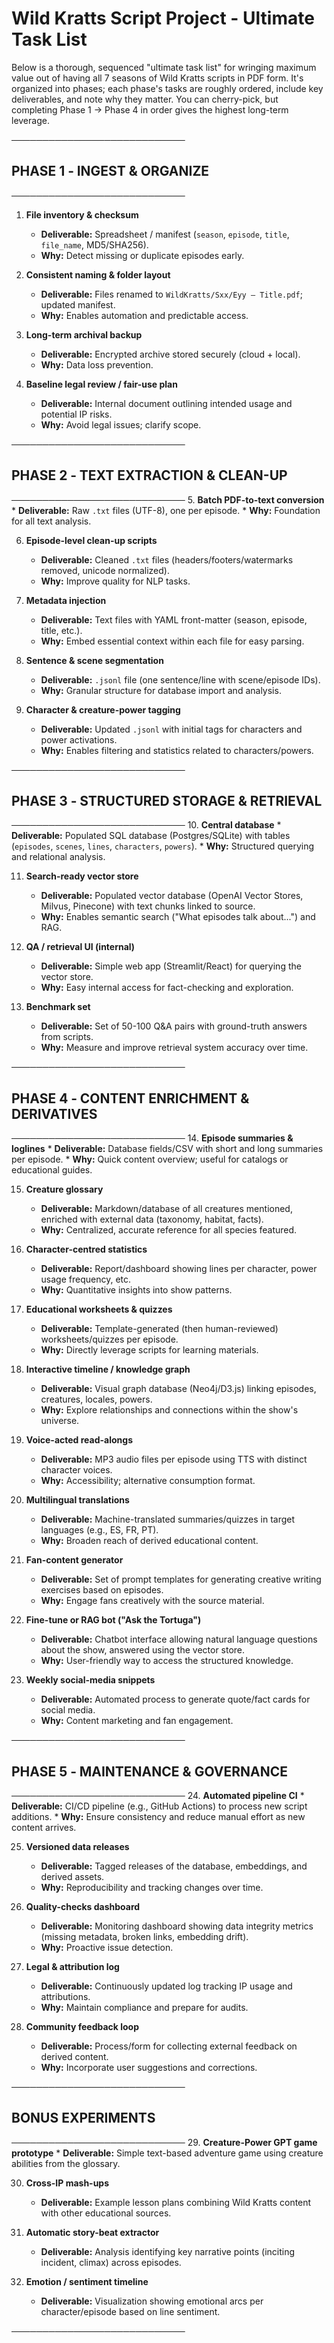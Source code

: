# Wild Kratts Script Project - Ultimate Task List

Below is a thorough, sequenced "ultimate task list" for wringing maximum value out of having all 7 seasons of Wild Kratts scripts in PDF form. It's organized into phases; each phase's tasks are roughly ordered, include key deliverables, and note why they matter. You can cherry-pick, but completing Phase 1 → Phase 4 in order gives the highest long-term leverage.

────────────────────────────
## PHASE 1 ‑ INGEST & ORGANIZE
────────────────────────────
1.  **File inventory & checksum**
    *   **Deliverable:** Spreadsheet / manifest (`season`, `episode`, `title`, `file_name`, MD5/SHA256).
    *   **Why:** Detect missing or duplicate episodes early.

2.  **Consistent naming & folder layout**
    *   **Deliverable:** Files renamed to `WildKratts/Sxx/Eyy – Title.pdf`; updated manifest.
    *   **Why:** Enables automation and predictable access.

3.  **Long-term archival backup**
    *   **Deliverable:** Encrypted archive stored securely (cloud + local).
    *   **Why:** Data loss prevention.

4.  **Baseline legal review / fair-use plan**
    *   **Deliverable:** Internal document outlining intended usage and potential IP risks.
    *   **Why:** Avoid legal issues; clarify scope.

────────────────────────────
## PHASE 2 ‑ TEXT EXTRACTION & CLEAN-UP
────────────────────────────
5.  **Batch PDF-to-text conversion**
    *   **Deliverable:** Raw `.txt` files (UTF-8), one per episode.
    *   **Why:** Foundation for all text analysis.

6.  **Episode-level clean-up scripts**
    *   **Deliverable:** Cleaned `.txt` files (headers/footers/watermarks removed, unicode normalized).
    *   **Why:** Improve quality for NLP tasks.

7.  **Metadata injection**
    *   **Deliverable:** Text files with YAML front-matter (season, episode, title, etc.).
    *   **Why:** Embed essential context within each file for easy parsing.

8.  **Sentence & scene segmentation**
    *   **Deliverable:** `.jsonl` file (one sentence/line with scene/episode IDs).
    *   **Why:** Granular structure for database import and analysis.

9.  **Character & creature-power tagging**
    *   **Deliverable:** Updated `.jsonl` with initial tags for characters and power activations.
    *   **Why:** Enables filtering and statistics related to characters/powers.

────────────────────────────
## PHASE 3 ‑ STRUCTURED STORAGE & RETRIEVAL
────────────────────────────
10. **Central database**
    *   **Deliverable:** Populated SQL database (Postgres/SQLite) with tables (`episodes`, `scenes`, `lines`, `characters`, `powers`).
    *   **Why:** Structured querying and relational analysis.

11. **Search-ready vector store**
    *   **Deliverable:** Populated vector database (OpenAI Vector Stores, Milvus, Pinecone) with text chunks linked to source.
    *   **Why:** Enables semantic search ("What episodes talk about...") and RAG.

12. **QA / retrieval UI (internal)**
    *   **Deliverable:** Simple web app (Streamlit/React) for querying the vector store.
    *   **Why:** Easy internal access for fact-checking and exploration.

13. **Benchmark set**
    *   **Deliverable:** Set of 50-100 Q&A pairs with ground-truth answers from scripts.
    *   **Why:** Measure and improve retrieval system accuracy over time.

────────────────────────────
## PHASE 4 ‑ CONTENT ENRICHMENT & DERIVATIVES
────────────────────────────
14. **Episode summaries & loglines**
    *   **Deliverable:** Database fields/CSV with short and long summaries per episode.
    *   **Why:** Quick content overview; useful for catalogs or educational guides.

15. **Creature glossary**
    *   **Deliverable:** Markdown/database of all creatures mentioned, enriched with external data (taxonomy, habitat, facts).
    *   **Why:** Centralized, accurate reference for all species featured.

16. **Character-centred statistics**
    *   **Deliverable:** Report/dashboard showing lines per character, power usage frequency, etc.
    *   **Why:** Quantitative insights into show patterns.

17. **Educational worksheets & quizzes**
    *   **Deliverable:** Template-generated (then human-reviewed) worksheets/quizzes per episode.
    *   **Why:** Directly leverage scripts for learning materials.

18. **Interactive timeline / knowledge graph**
    *   **Deliverable:** Visual graph database (Neo4j/D3.js) linking episodes, creatures, locales, powers.
    *   **Why:** Explore relationships and connections within the show's universe.

19. **Voice-acted read-alongs**
    *   **Deliverable:** MP3 audio files per episode using TTS with distinct character voices.
    *   **Why:** Accessibility; alternative consumption format.

20. **Multilingual translations**
    *   **Deliverable:** Machine-translated summaries/quizzes in target languages (e.g., ES, FR, PT).
    *   **Why:** Broaden reach of derived educational content.

21. **Fan-content generator**
    *   **Deliverable:** Set of prompt templates for generating creative writing exercises based on episodes.
    *   **Why:** Engage fans creatively with the source material.

22. **Fine-tune or RAG bot ("Ask the Tortuga")**
    *   **Deliverable:** Chatbot interface allowing natural language questions about the show, answered using the vector store.
    *   **Why:** User-friendly way to access the structured knowledge.

23. **Weekly social-media snippets**
    *   **Deliverable:** Automated process to generate quote/fact cards for social media.
    *   **Why:** Content marketing and fan engagement.

────────────────────────────
## PHASE 5 ‑ MAINTENANCE & GOVERNANCE
────────────────────────────
24. **Automated pipeline CI**
    *   **Deliverable:** CI/CD pipeline (e.g., GitHub Actions) to process new script additions.
    *   **Why:** Ensure consistency and reduce manual effort as new content arrives.

25. **Versioned data releases**
    *   **Deliverable:** Tagged releases of the database, embeddings, and derived assets.
    *   **Why:** Reproducibility and tracking changes over time.

26. **Quality-checks dashboard**
    *   **Deliverable:** Monitoring dashboard showing data integrity metrics (missing metadata, broken links, embedding drift).
    *   **Why:** Proactive issue detection.

27. **Legal & attribution log**
    *   **Deliverable:** Continuously updated log tracking IP usage and attributions.
    *   **Why:** Maintain compliance and prepare for audits.

28. **Community feedback loop**
    *   **Deliverable:** Process/form for collecting external feedback on derived content.
    *   **Why:** Incorporate user suggestions and corrections.

────────────────────────────
## BONUS EXPERIMENTS
────────────────────────────
29. **Creature-Power GPT game prototype**
    *   **Deliverable:** Simple text-based adventure game using creature abilities from the glossary.

30. **Cross-IP mash-ups**
    *   **Deliverable:** Example lesson plans combining Wild Kratts content with other educational sources.

31. **Automatic story-beat extractor**
    *   **Deliverable:** Analysis identifying key narrative points (inciting incident, climax) across episodes.

32. **Emotion / sentiment timeline**
    *   **Deliverable:** Visualization showing emotional arcs per character/episode based on line sentiment.

──────────────────────────── 